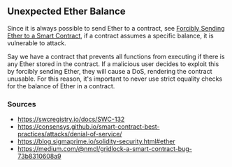 ## Unexpected Ether Balance

Since it is always possible to send Ether to a contract, see [Forcibly Sending Ether to a Smart Contract](https://github.com/KadenZipfel/smart-contract-attack-vectors/blob/master/attacks-and-vulnerabilites/forcibly-sending-ether.md), if a contract assumes a specific balance, it is vulnerable to attack. 

Say we have a contract that prevents all functions from executing if there is any Ether stored in the contract. If a malicious user decides to exploit this by forcibly sending Ether, they will cause a DoS, rendering the contract unusable. For this reason, it's important to never use strict equality checks for the balance of Ether in a contract.

### Sources

- https://swcregistry.io/docs/SWC-132
- https://consensys.github.io/smart-contract-best-practices/attacks/denial-of-service/
- https://blog.sigmaprime.io/solidity-security.html#ether
- https://medium.com/@nmcl/gridlock-a-smart-contract-bug-73b8310608a9
